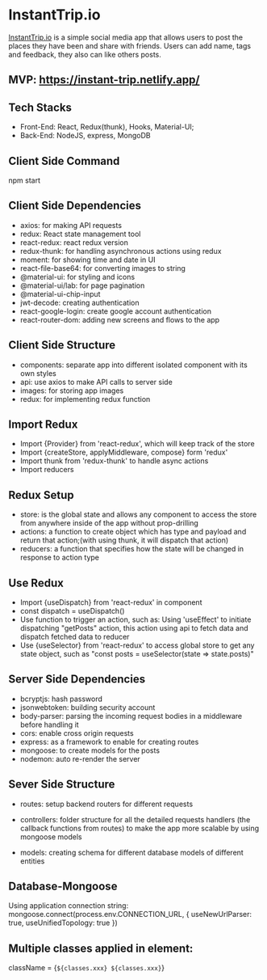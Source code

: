 # InstantTrip.io
[InstantTrip.io](https://instant-trip.netlify.app/) is a simple social media app that allows users to post the places they have been and share with friends. Users can add name, tags and feedback, they also can like others posts. 

## MVP: https://instant-trip.netlify.app/

## Tech Stacks
* Front-End: React, Redux(thunk), Hooks, Material-UI;
* Back-End: NodeJS, express, MongoDB

## Client Side Command
npm start

## Client Side Dependencies
* axios: for making API requests
* redux: React state management tool
* react-redux: react redux version
* redux-thunk: for handling asynchronous actions using redux
* moment: for showing time and date in UI
* react-file-base64: for converting images to string
* @material-ui: for styling and icons
* @material-ui/lab: for page pagination
* @material-ui-chip-input
* jwt-decode: creating authentication
* react-google-login: create google account authentication
* react-router-dom: adding new screens and flows to the app

## Client Side Structure
* components: separate app into different isolated component with its own styles
* api: use axios to make API calls to server side
* images: for storing app images
* redux: for implementing redux function

## Import Redux
* Import {Provider} from 'react-redux', which will keep track of the store 
* Import {createStore, applyMiddleware, compose} form 'redux'
* Import thunk from 'redux-thunk' to handle async actions
* Import reducers

## Redux Setup
* store: is the global state and allows any component to access the store from anywhere inside of the app without prop-drilling
* actions: a function to create object which has type and payload and return that action;(with using thunk, it will dispatch that action)
* reducers: a function that specifies how the state will be changed in response to action type

## Use Redux
* Import {useDispatch} from 'react-redux' in component
* const dispatch = useDispatch()
* Use function to trigger an action, such as: Using 'useEffect' to initiate dispatching "getPosts" action, this action using api to fetch data and dispatch fetched data to reducer
* Use {useSelector} from 'react-redux' to access global store to get any state object, such as "const posts = useSelector(state => state.posts)"

## Server Side Dependencies
* bcryptjs: hash password
* jsonwebtoken: building security account
* body-parser: parsing the incoming request bodies in a middleware before handling it
* cors: enable cross origin requests
* express: as a framework to enable for creating routes
* mongoose: to create models for the posts
* nodemon: auto re-render the server

## Sever Side Structure
* routes: setup backend routers for different requests

* controllers: folder structure for all the detailed requests handlers (the callback functions from routes) to make the app more scalable by using mongoose models

* models: creating schema for different database models of different entities

## Database-Mongoose
Using application connection string:
mongoose.connect(process.env.CONNECTION_URL, { useNewUrlParser: true, useUnifiedTopology: true })

## Multiple classes applied in element:
className = {`${classes.xxx} ${classes.xxx}`}

